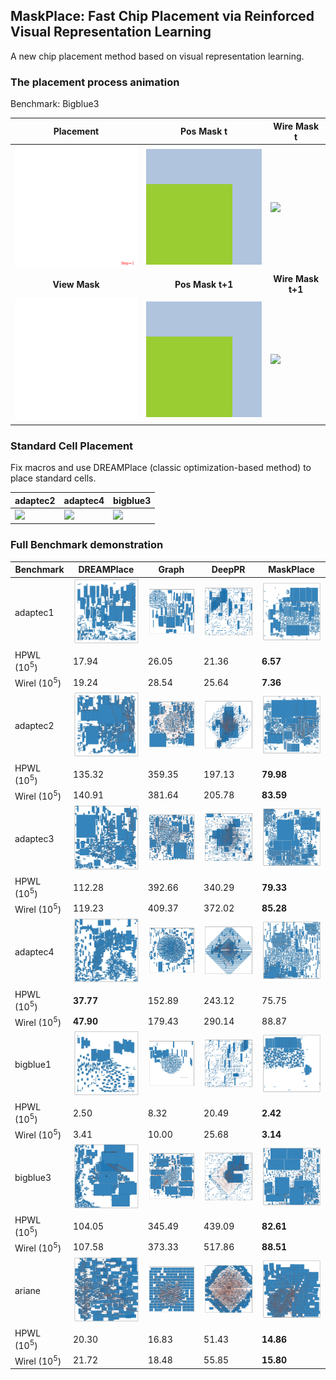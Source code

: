 ## MaskPlace: Fast Chip Placement via Reinforced  Visual Representation Learning

A new chip placement method based on visual representation learning.

### The placement process animation

Benchmark: Bigblue3


|Placement| Pos Mask t | Wire Mask t |
|---|---|---|
|<img src="imgs/place.gif" width="250">|<img src="imgs/pos_img.gif" width="250">|<img src="imgs/net_img.gif" width="250">|
|<center><b> View Mask </b></center>| <center><b> Pos Mask t+1 </b></center>| <center><b> Wire Mask t+1 </b></center>|
|<img src="imgs/view_img.gif" width=250>|<img src="imgs/pos_img_next.gif" width=250> | <img src="imgs/net_img_next.gif" width=250>|


### Standard Cell Placement

Fix macros and use DREAMPlace (classic optimization-based method) to place standard cells.

|<center>adaptec2</center>| <center>adaptec4 </center>| <center> bigblue3 </center>|
|---|---|---|
|<img src="imgs/stdcell_a2.gif" width="250">|<img src="imgs/stdcell_a4.gif" width="250">|<img src="imgs/stdcell_b3.gif" width="250">|

### Full Benchmark demonstration


|Benchmark| DREAMPlace | Graph | DeepPR | MaskPlace |
|---|---|---|---|---|
|adaptec1|<img src="imgs/dreamplace/adaptec1.png" width="160">|<img src="imgs/graph/adaptec1.png" width="160">|<img src="imgs/deeppr/adaptec1.png" width="160">|<img src="imgs/maskplace/adaptec1.png" width="160">|
|HPWL (10<sup>5</sup>)|17.94|26.05|21.36|<strong>6.57</strong>|
|Wirel (10<sup>5</sup>)|19.24|28.54|25.64|<strong>7.36</strong>|
|adaptec2|<img src="imgs/dreamplace/adaptec2.png" width="160">|<img src="imgs/graph/adaptec2.png" width="160"> | <img src="imgs/deeppr/adaptec2.png" width="160">|<img src="imgs/maskplace/adaptec2.png" width="160">|
|HPWL (10<sup>5</sup>)|135.32|359.35|197.13|<strong>79.98</strong>|
|Wirel (10<sup>5</sup>)|140.91|381.64|205.78|<strong>83.59</strong>|
|adaptec3|<img src="imgs/dreamplace/adaptec3.png" width="160">|<img src="imgs/graph/adaptec3.png" width="160"> | <img src="imgs/deeppr/adaptec3.png" width="160">|<img src="imgs/maskplace/adaptec3.png" width="160">|
|HPWL (10<sup>5</sup>)|112.28|392.66|340.29|<strong>79.33</strong>|
|Wirel (10<sup>5</sup>)|119.23|409.37|372.02|<strong>85.28</strong>|
|adaptec4|<img src="imgs/dreamplace/adaptec4.png" width="160">|<img src="imgs/graph/adaptec4.png" width="160"> | <img src="imgs/deeppr/adaptec4.png" width="160">|<img src="imgs/maskplace/adaptec4.png" width="160">|
|HPWL (10<sup>5</sup>)|<strong>37.77</strong>|152.89|243.12|75.75|
|Wirel (10<sup>5</sup>)|<strong>47.90</strong>|179.43|290.14|88.87|
|bigblue1|<img src="imgs/dreamplace/bigblue1.png" width="160">|<img src="imgs/graph/bigblue1.png" width="160"> | <img src="imgs/deeppr/bigblue1.png" width="160">|<img src="imgs/maskplace/bigblue1.png" width="160">|
|HPWL (10<sup>5</sup>)|2.50|8.32|20.49|<strong>2.42</strong>|
|Wirel (10<sup>5</sup>)|3.41|10.00|25.68|<strong>3.14</strong>|
|bigblue3|<img src="imgs/dreamplace/bigblue3.png" width="160">|<img src="imgs/graph/bigblue3.png" width="160"> | <img src="imgs/deeppr/bigblue3.png" width="160">|<img src="imgs/maskplace/bigblue3.png" width="160">|
|HPWL (10<sup>5</sup>)|104.05|345.49|439.09|<strong>82.61</strong>|
|Wirel (10<sup>5</sup>)|107.58|373.33|517.86|<strong>88.51</strong>|
|ariane|<img src="imgs/dreamplace/ariane.png" width="160">|<img src="imgs/graph/ariane.png" width="160"> | <img src="imgs/deeppr/ariane.png" width="160">|<img src="imgs/maskplace/ariane.png" width="160">|
|HPWL (10<sup>5</sup>)|20.30|16.83|51.43|<strong>14.86</strong>|
|Wirel (10<sup>5</sup>)|21.72|18.48|55.85|<strong>15.80</strong>|



